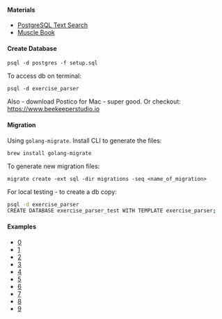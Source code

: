 #### Materials

* [PostgreSQL Text Search](http://shisaa.jp/postset/postgresql-full-text-search-part-3.html)
* [Muscle Book](https://github.com/cfilipov/MuscleBook/tree/master/MuscleBook)

#### Create Database

```
psql -d postgres -f setup.sql
```

To access db on terminal:

```
psql -d exercise_parser
```

Also - download Postico for Mac - super good.
Or checkout: https://www.beekeeperstudio.io

#### Migration

Using `golang-migrate`. Install CLI to generate the files:

```
brew install golang-migrate
```

To generate new migration files:

```
migrate create -ext sql -dir migrations -seq <name_of_migration>
```

For local testing - to create a db copy:

```sh
psql -d exercise_parser
CREATE DATABASE exercise_parser_test WITH TEMPLATE exercise_parser;
```

#### Examples

* [0](https://www.instagram.com/dailylifts365/)
* [1](https://www.instagram.com/p/BY7EIqvA1_C/)
* [2](https://www.instagram.com/p/B9ctyA0n4As/)
* [3](https://www.instagram.com/p/B9csO4Eh6Ez/)
* [4](https://www.instagram.com/p/B9clg8ulDe_/)
* [5](https://www.instagram.com/p/B9aIOuDj90c/)
* [6](https://www.instagram.com/p/B9c77IagavC/)
* [7](https://www.instagram.com/p/B9cz1s2jBsS/)
* [8](https://www.instagram.com/p/B9cgZZyFtSV/)
* [9](https://www.instagram.com/p/B9cdp77nLZr/)


